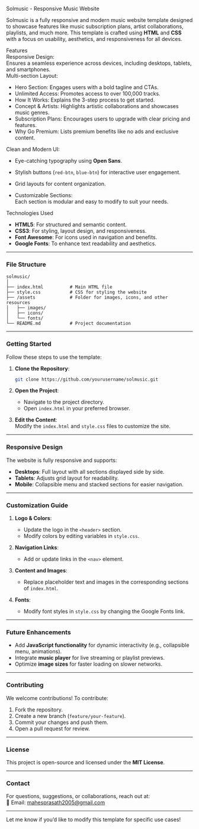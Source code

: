 Solmusic - Responsive Music Website  

Solmusic is a fully responsive and modern music website template designed to showcase features like music subscription plans, artist collaborations, playlists, and much more. This template is crafted using **HTML** and **CSS** with a focus on usability, aesthetics, and responsiveness for all devices.  

Features  
Responsive Design:  
  Ensures a seamless experience across devices, including desktops, tablets, and smartphones.  
Multi-section Layout:  
  - Hero Section: Engages users with a bold tagline and CTAs.  
  - Unlimited Access: Promotes access to over 100,000 tracks.  
  - How It Works: Explains the 3-step process to get started.  
  - Concept & Artists: Highlights artistic collaborations and showcases music genres.  
  - Subscription Plans: Encourages users to upgrade with clear pricing and features.  
  - Why Go Premium: Lists premium benefits like no ads and exclusive content.  

Clean and Modern UI:  
  - Eye-catching typography using **Open Sans**.  
  - Stylish buttons (`red-btn`, `blue-btn`) for interactive user engagement.  
  - Grid layouts for content organization.  

- Customizable Sections:  
  Each section is modular and easy to modify to suit your needs.  

Technologies Used

- **HTML5**: For structured and semantic content.  
- **CSS3**: For styling, layout design, and responsiveness.  
- **Font Awesome**: For icons used in navigation and benefits.  
- **Google Fonts**: To enhance text readability and aesthetics.  

---

### **File Structure**  

```plaintext  
solmusic/  
│  
├── index.html          # Main HTML file  
├── style.css           # CSS for styling the website  
├── /assets             # Folder for images, icons, and other resources  
│   ├── images/  
│   ├── icons/  
│   └── fonts/  
└── README.md           # Project documentation  
```  

---

### **Getting Started**  

Follow these steps to use the template:  

1. **Clone the Repository**:  
   ```bash  
   git clone https://github.com/yourusername/solmusic.git  
   ```  

2. **Open the Project**:  
   - Navigate to the project directory.  
   - Open `index.html` in your preferred browser.  

3. **Edit the Content**:  
   Modify the `index.html` and `style.css` files to customize the site.  

---

### **Responsive Design**  

The website is fully responsive and supports:  
- **Desktops**: Full layout with all sections displayed side by side.  
- **Tablets**: Adjusts grid layout for readability.  
- **Mobile**: Collapsible menu and stacked sections for easier navigation.  

---

### **Customization Guide**  

1. **Logo & Colors**:  
   - Update the logo in the `<header>` section.  
   - Modify colors by editing variables in `style.css`.  

2. **Navigation Links**:  
   - Add or update links in the `<nav>` element.  

3. **Content and Images**:  
   - Replace placeholder text and images in the corresponding sections of `index.html`.  

4. **Fonts**:  
   - Modify font styles in `style.css` by changing the Google Fonts link.  

---

### **Future Enhancements**  

- Add **JavaScript functionality** for dynamic interactivity (e.g., collapsible menu, animations).  
- Integrate **music player** for live streaming or playlist previews.  
- Optimize **image sizes** for faster loading on slower networks.  

---

### **Contributing**  

We welcome contributions! To contribute:  
1. Fork the repository.  
2. Create a new branch (`feature/your-feature`).  
3. Commit your changes and push them.  
4. Open a pull request for review.  

---

### **License**  

This project is open-source and licensed under the **MIT License**.  

---

### **Contact**  

For questions, suggestions, or collaborations, reach out at:  
📧 Email: mahesprasath2005@gmail.com    

---  

Let me know if you’d like to modify this template for specific use cases!
